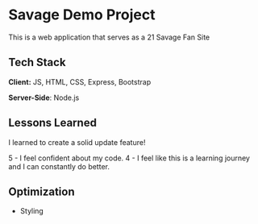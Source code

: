 # Savage Demo Project

This is a web application that serves as a 21 Savage Fan Site



## Tech Stack

**Client:** JS, HTML, CSS, Express, Bootstrap

**Server-Side**: Node.js


## Lessons Learned


I learned to create a solid update feature!

5 - I feel confident about my code.
4 - I feel like this is a learning journey and I can constantly do better. 

## Optimization 

- Styling
